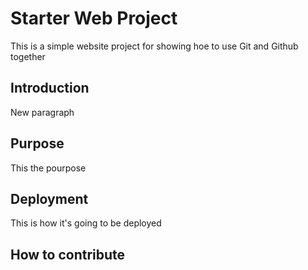 # Starter Web Project

This is a simple website project for showing hoe to use Git and Github together

## Introduction

New paragraph

## Purpose

This the pourpose

## Deployment

This is how it's going to be deployed

## How to contribute